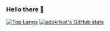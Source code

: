 ### Hello there 👋

[![Top Langs](https://github-readme-stats.vercel.app/api/top-langs/?username=adokitkat&layout=compact&theme=gotham)](https://github.com/anuraghazra/github-readme-stats)
[![adokitkat's GitHub stats](https://github-readme-stats.vercel.app/api?username=adokitkat&show_icons=true&theme=gotham)](https://github.com/anuraghazra/github-readme-stats)

<!--
**adokitkat/adokitkat** is a ✨ _special_ ✨ repository because its `README.md` (this file) appears on your GitHub profile.

Here are some ideas to get you started:

- 🔭 I’m currently working on ...
- 🌱 I’m currently learning ...
- 👯 I’m looking to collaborate on ...
- 🤔 I’m looking for help with ...
- 💬 Ask me about ...
- 📫 How to reach me: ...
- 😄 Pronouns: ...
- ⚡ Fun fact: ...
-->
